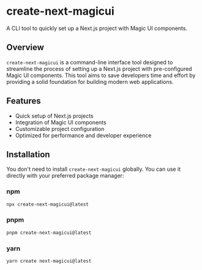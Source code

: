 # create-next-magicui

A CLI tool to quickly set up a Next.js project with Magic UI components.

## Overview

`create-next-magicui` is a command-line interface tool designed to streamline the process of setting up a Next.js project with pre-configured Magic UI components. This tool aims to save developers time and effort by providing a solid foundation for building modern web applications.

## Features

- Quick setup of Next.js projects
- Integration of Magic UI components
- Customizable project configuration
- Optimized for performance and developer experience

## Installation

You don't need to install `create-next-magicui` globally. You can use it directly with your preferred package manager:

### npm

```bash
npx create-next-magicui@latest
```

### pnpm

```bash
pnpm create-next-magicui@latest
```

### yarn

```bash
yarn create next-magicui@latest
```
